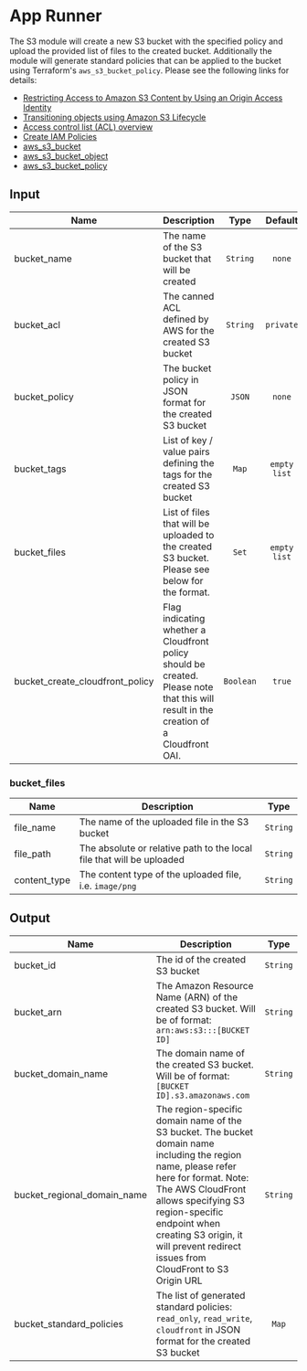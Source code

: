 # App Runner
The S3 module will create a new S3 bucket with the specified policy and upload the provided list of files to the created bucket.
Additionally the module will generate standard policies that can be applied to the bucket using Terraform's `aws_s3_bucket_policy`.
Please see the following links for details:
- [Restricting Access to Amazon S3 Content by Using an Origin Access Identity](https://docs.aws.amazon.com/AmazonCloudFront/latest/DeveloperGuide/private-content-restricting-access-to-s3.html#private-content-creating-oai "AWS documentation")
- [Transitioning objects using Amazon S3 Lifecycle](https://docs.aws.amazon.com/AmazonS3/latest/userguide/lifecycle-transition-general-considerations.html#lifecycle-general-considerations-transition-sc "AWS documentation")
- [Access control list (ACL) overview](https://docs.aws.amazon.com/AmazonS3/latest/userguide/acl-overview.html#sample-acl "AWS documentation")
- [Create IAM Policies](https://learn.hashicorp.com/tutorials/terraform/aws-iam-policy "Terraform documentation")
- [aws_s3_bucket](https://registry.terraform.io/providers/hashicorp/aws/latest/docs/resources/s3_bucket "Terraform documentation")
- [aws_s3_bucket_object](https://registry.terraform.io/providers/hashicorp/aws/latest/docs/resources/s3_bucket_object "Terraform documentation")
- [aws_s3_bucket_policy](https://registry.terraform.io/providers/hashicorp/aws/latest/docs/resources/s3_bucket_policy "Terraform documentation")

## Input
| Name | Description | Type  | Default | Required |
| ---- | ----------- |:-----:|:-------:|:--------:|
| bucket\_name | The name of the S3 bucket that will be created | `String` | `none` | Yes |
| bucket\_acl | The canned ACL defined by AWS for the created S3 bucket | `String` | `private` | No |
| bucket\_policy | The bucket policy in JSON format for the created S3 bucket | `JSON` | `none` | No |
| bucket\_tags | List of key / value pairs defining the tags for the created S3 bucket | `Map` | `empty list` | No |
| bucket\_files | List of files that will be uploaded to the created S3 bucket. Please see below for the format. | `Set` | `empty list` | No |
| bucket\_create\_cloudfront\_policy | Flag indicating whether a Cloudfront policy should be created. Please note that this will result in the creation of a Cloudfront OAI. | `Boolean` | `true` | No |

### bucket_files
| Name | Description | Type  |
| ------------- | ------------- |:-----:|
| file\_name | The name of the uploaded file in the S3 bucket | `String` |
| file\_path | The absolute or relative path to the local file that will be uploaded | `String` |
| content\_type | The content type of the uploaded file, i.e. `image/png` | `String` |

## Output
| Name | Description | Type  |
| ------------- | ------------- |:-----:|
| bucket\_id | The id of the created S3 bucket | `String` |
| bucket\_arn | The Amazon Resource Name (ARN) of the created S3 bucket. Will be of format: `arn:aws:s3:::[BUCKET ID]` | `String` |
| bucket\_domain\_name | The domain name of the created S3 bucket. Will be of format: `[BUCKET ID].s3.amazonaws.com` | `String` |
| bucket\_regional\_domain\_name | The region-specific domain name of the S3 bucket. The bucket domain name including the region name, please refer here for format. Note: The AWS CloudFront allows specifying S3 region-specific endpoint when creating S3 origin, it will prevent redirect issues from CloudFront to S3 Origin URL | `String` |
| bucket\_standard\_policies | The list of generated standard policies: `read_only`, `read_write`, `cloudfront` in JSON format for the created S3 bucket | `Map` |
